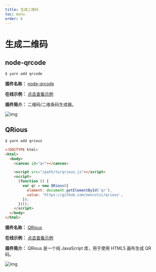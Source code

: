 ```yaml
---
title: 生成二维码
toc: menu
order: 8
---
```


<BackTop></BackTop>

# 生成二维码

## node-qrcode

```bash
$ yarn add qrcode
```

**插件名称：** [node-qrcode](https://www.npmjs.com/package/qrcode)

**在线示例：** [点击查看示例](https://github.com/soldair/node-qrcode)

**插件简介：** 二维码/二维条码生成器。

![img](https://cdn.jsdelivr.net/gh/fy996icu/pics/img/qrcode.png)

## QRious

```bash
$ yarn add qrious
```

```html
<!DOCTYPE html>
<html>
  <body>
    <canvas id="qr"></canvas>

    <script src="/path/to/qrious.js"></script>
    <script>
      (function () {
        var qr = new QRious({
          element: document.getElementById('qr'),
          value: 'https://github.com/neocotic/qrious',
        });
      })();
    </script>
  </body>
</html>
```

**插件名称：** [QRious](https://www.npmjs.com/package/qrious)

**在线示例：** [点击查看示例](https://github.com/neocotic/qrious)

**插件简介：** QRious 是一个纯 JavaScript 库，用于使用 HTML5 画布生成 QR 码。

![img](https://cdn.jsdelivr.net/gh/fy996icu/pics/img/qrious.png)
